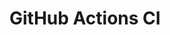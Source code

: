# GitHub Actions CI











































































































































































































































































































































































































































































































































































































































































































































































